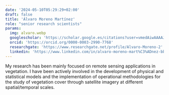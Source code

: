 ```yaml
---
date: '2024-05-10T05:29:29+02:00'
draft: false
title: 'Álvaro Moreno Martínez'
role: "senior research scientists"
params:
  img: alvaro.webp
  googlescholar: 'https://scholar.google.es/citations?user=vmedAiwAAAAJ&hl=es'
  orcid: 'https://orcid.org/0000-0003-2990-7768'
  researchgate: 'https://www.researchgate.net/profile/Alvaro-Moreno-2'
  linkedin: 'https://www.linkedin.com/in/alvaro-moreno-mart%C3%ADnez-bb193229/?originalSubdomain=es'
---
```


My research has been mainly focused on remote sensing applications in vegetation. I have been actively involved in the development of physical and statistical models and the implementation of operational methodologies for the study of vegetation cover through satellite imagery at different spatial/temporal scales.
